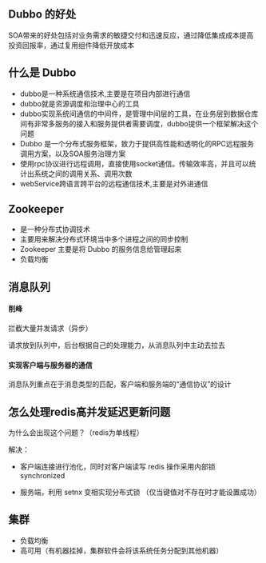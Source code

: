 ## Dubbo 的好处

SOA带来的好处包括对业务需求的敏捷交付和迅速反应，通过降低集成成本提高投资回报率，通过复用组件降低开放成本

## 什么是 Dubbo

* dubbo是一种系统通信技术,主要是在项目内部进行通信
* dubbo就是资源调度和治理中心的工具
* dubbo实现系统间通信的中间件，是管理中间层的工具，在业务层到数据仓库间有非常多服务的接入和服务提供者需要调度，dubbo提供一个框架解决这个问题
* Dubbo 是一个分布式服务框架，致力于提供高性能和透明化的RPC远程服务调用方案，以及SOA服务治理方案
* 使用rpc协议进行远程调用，直接使用socket通信。传输效率高，并且可以统计出系统之间的调用关系、调用次数
* webService跨语言跨平台的远程通信技术,主要是对外进通信

## Zookeeper

* 是一种分布式协调技术
* 主要用来解决分布式环境当中多个进程之间的同步控制
* Zookeeper 主要是将 Dubbo 的服务信息给管理起来
* 负载均衡

## 消息队列

#### 削峰

拦截大量并发请求（异步）

请求放到队列中，后台根据自己的处理能力，从消息队列中主动去拉去

#### 实现客户端与服务器的通信

消息队列重点在于消息类型的匹配，客户端和服务端的“通信协议”的设计

## 怎么处理redis高并发延迟更新问题

为什么会出现这个问题？（redis为单线程）

解决：

* 客户端连接进行池化，同时对客户端读写 redis 操作采用内部锁 synchronized

* 服务端，利用 setnx 变相实现分布式锁 （仅当键值对不存在时才能设置成功）

## 集群

* 负载均衡
* 高可用（有机器挂掉，集群软件会将该系统任务分配到其他机器）